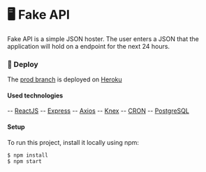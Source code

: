 # 🖥️ Fake API

Fake API is a simple JSON hoster.
The user enters a JSON that the application will hold on a endpoint for the next 24 hours.

### 🚀 Deploy

The [prod branch](https://github.com/hydenz/fake-api/tree/prod) is deployed on [Heroku]( https://hydenz-fake-api.herokuapp.com/)

#### Used technologies

-- [ReactJS](https://reactjs.org/)
-- [Express](https://expressjs.com/)
-- [Axios](https://github.com/axios/axios)
-- [Knex](http://knexjs.org/)
-- [CRON](https://www.npmjs.com/package/cron)
-- [PostgreSQL](https://www.postgresql.org/)

#### Setup

To run this project, install it locally using npm:
```
$ npm install
$ npm start
```